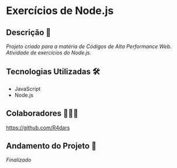 # Exercícios de Node.js
## Descrição 📃
_Projeto criado para a matéria de Códigos de Alta Performance Web. Atividade de exercícios do Node.js._

## Tecnologias Utilizadas 🛠
* JavaScript
* Node.js

## Colaboradores 👨🏻‍💻
<https://github.com/R4dars>

## Andamento do Projeto 🎯
*Finalizado*
